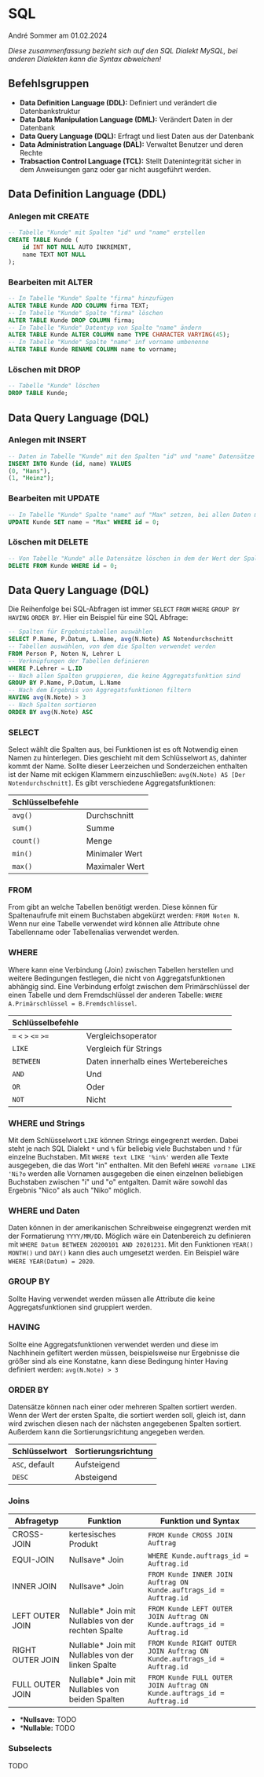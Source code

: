 # SQL
André Sommer am 01.02.2024

*Diese zusammenfassung bezieht sich auf den SQL Dialekt MySQL, bei anderen Dialekten kann die Syntax abweichen!*

## Befehlsgruppen
- **Data Definition Language (DDL):** Definiert und verändert die Datenbankstruktur
- **Data Data Manipulation Language (DML):** Verändert Daten in der Datenbank
- **Data Query Language (DQL):** Erfragt und liest Daten aus der Datenbank
- **Data Administration Language (DAL):** Verwaltet Benutzer und deren Rechte
- **Trabsaction Control Language (TCL):** Stellt Datenintegrität sicher in dem Anweisungen ganz oder gar nicht ausgeführt werden.

## Data Definition Language (DDL)

### Anlegen mit CREATE
```sql
-- Tabelle "Kunde" mit Spalten "id" und "name" erstellen
CREATE TABLE Kunde (
    id INT NOT NULL AUTO INKREMENT,
    name TEXT NOT NULL
);
```

### Bearbeiten mit ALTER
```sql
-- In Tabelle "Kunde" Spalte "firma" hinzufügen
ALTER TABLE Kunde ADD COLUMN firma TEXT;
-- In Tabelle "Kunde" Spalte "firma" löschen
ALTER TABLE Kunde DROP COLUMN firma;
-- In Tabelle "Kunde" Datentyp von Spalte "name" ändern
ALTER TABLE Kunde ALTER COLUMN name TYPE CHARACTER VARYING(45); 
-- In Tabelle "Kunde" Spalte "name" inf vorname umbenenne
ALTER TABLE Kunde RENAME COLUMN name to vorname; 
```

### Löschen mit DROP
```sql
-- Tabelle "Kunde" löschen
DROP TABLE Kunde;
```

## Data Query Language (DQL)

### Anlegen mit INSERT
```sql
-- Daten in Tabelle "Kunde" mit den Spalten "id" und "name" Datensätze anlegen
INSERT INTO Kunde (id, name) VALUES 
(0, "Hans"),
(1, "Heinz");
```

### Bearbeiten mit UPDATE
```sql
-- In Tabelle "Kunde" Spalte "name" auf "Max" setzen, bei allen Daten mit in dem der Wert der Spalte "id" 0 ist 
UPDATE Kunde SET name = "Max" WHERE id = 0;
```

### Löschen mit DELETE
```sql
-- Von Tabelle "Kunde" alle Datensätze löschen in dem der Wert der Spalte "id" 0 ist 
DELETE FROM Kunde WHERE id = 0;
```

## Data Query Language (DQL)
Die Reihenfolge bei SQL-Abfragen ist immer `SELECT` `FROM` `WHERE` `GROUP BY` `HAVING` `ORDER BY`. Hier ein Beispiel für eine SQL Abfrage:

```sql
-- Spalten für Ergebnistabellen auswählen
SELECT P.Name, P.Datum, L.Name, avg(N.Note) AS Notendurchschnitt
-- Tabellen auswählen, von dem die Spalten verwendet werden
FROM Person P, Noten N, Lehrer L
-- Verknüpfungen der Tabellen definieren
WHERE P.Lehrer = L.ID
-- Nach allen Spalten gruppieren, die keine Aggregatsfunktion sind
GROUP BY P.Name, P.Datum, L.Name
-- Nach dem Ergebnis von Aggregatsfunktionen filtern
HAVING avg(N.Note) > 3
-- Nach Spalten sortieren
ORDER BY avg(N.Note) ASC
```

### SELECT

Select wählt die Spalten aus, bei Funktionen ist es oft Notwendig einen Namen zu hinterlegen. Dies geschieht mit dem Schlüsselwort `AS`, dahinter kommt der Name. Sollte dieser Leerzeichen und Sonderzeichen enthalten ist der Name mit eckigen Klammern einzuschließen: `avg(N.Note) AS [Der Notendurchschnitt]`. Es gibt verschiedene Aggregatsfunktionen:

|Schlüsselbefehle||
|---|---|
|`avg()`|Durchschnitt|
|`sum()`|Summe|
|`count()`|Menge|
|`min()`|Minimaler Wert|
|`max()`|Maximaler Wert|

### FROM

From gibt an welche Tabellen benötigt werden. Diese können für Spaltenaufrufe mit einem Buchstaben abgekürzt werden: `FROM Noten N`. Wenn nur eine Tabelle verwendet wird können alle Attribute ohne Tabellenname oder Tabellenalias verwendet werden.

### WHERE

Where kann eine Verbindung (Join) zwischen Tabellen herstellen und weitere Bedingungen festlegen, die nicht von Aggregatsfunktionen abhängig sind. Eine Verbindung erfolgt zwischen dem Primärschlüssel der einen Tabelle und dem Fremdschlüssel der anderen Tabelle: `WHERE A.Primärschlüssel = B.Fremdschlüssel`.

|Schlüsselbefehle||
|---|---|
|`=` `<` `>` `<=` `>=`|Vergleichsoperator|
|`LIKE`|Vergleich für Strings|
|`BETWEEN`|Daten innerhalb eines Wertebereiches|
|`AND`|Und|
|`OR`|Oder|
|`NOT`|Nicht|

### WHERE und Strings

Mit dem Schlüsselwort `LIKE` können Strings eingegrenzt werden. Dabei steht je nach SQL Dialekt `*` und `%` für beliebig viele Buchstaben und `?` für einzelne Buchstaben. Mit `WHERE text LIKE '%in%'` werden alle Texte ausgegeben, die das Wort "in" enthalten. Mit den Befehl `WHERE vorname LIKE 'Ni?o` werden alle Vornamen ausgegeben die einen einzelnen beliebigen Buchstaben zwischen "i" und "o" entgalten. Damit wäre sowohl das Ergebnis "Nico" als auch "Niko" möglich.

### WHERE und Daten

Daten können in der amerikanischen Schreibweise eingegrenzt werden mit der Formatierung `YYYY/MM/DD`. Möglich wäre ein Datenbereich zu definieren mit `WHERE Datum BETWEEN 20200101 AND 20201231`. Mit den Funktionen `YEAR()` `MONTH()` und `DAY()` kann dies auch umgesetzt werden. Ein Beispiel wäre `WHERE YEAR(Datum) = 2020`.

### GROUP BY

Sollte Having verwendet werden müssen alle Attribute die keine Aggregatsfunktionen sind gruppiert werden.

### HAVING

Sollte eine Aggregatsfunktionen verwendet werden und diese im Nachhinein gefiltert werden müssen, beispielsweise nur Ergebnisse die größer sind als eine Konstatne, kann diese Bedingung hinter Having definiert werden: `avg(N.Note) > 3`

### ORDER BY
Datensätze können nach einer oder mehreren Spalten sortiert werden. Wenn der Wert der ersten Spalte, die sortiert werden soll, gleich ist, dann wird zwischen diesen nach der nächsten angegebenen Spalten sortiert. Außerdem kann die Sortierungsrichtung angegeben werden.

|Schlüsselwort|Sortierungsrichtung|
|---|---|
|`ASC`, default|Aufsteigend|
|`DESC`|Absteigend|

### Joins

|Abfragetyp|Funktion|Funktion und Syntax|
|---|---|---|
|CROSS-JOIN|kertesisches Produkt|`FROM Kunde CROSS JOIN Auftrag`|
|EQUI-JOIN|Nullsave* Join|`WHERE Kunde.auftrags_id = Auftrag.id`|
|INNER JOIN|Nullsave* Join|`FROM Kunde INNER JOIN Auftrag ON Kunde.auftrags_id = Auftrag.id`|
|LEFT OUTER JOIN|Nullable* Join mit Nullables von der rechten Spalte|`FROM Kunde LEFT OUTER JOIN Auftrag ON Kunde.auftrags_id = Auftrag.id`|
|RIGHT OUTER JOIN|Nullable* Join mit Nullables von der linken Spalte|`FROM Kunde RIGHT OUTER JOIN Auftrag ON Kunde.auftrags_id = Auftrag.id`|
|FULL OUTER JOIN|Nullable* Join mit Nullables von beiden Spalten|`FROM Kunde FULL OUTER JOIN Auftrag ON Kunde.auftrags_id = Auftrag.id`|

- ***Nullsave:** TODO
- ***Nullable:** TODO

### Subselects
TODO